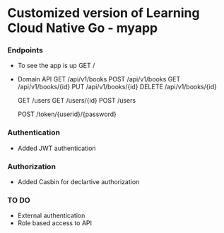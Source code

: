 # Customized version of Learning Cloud Native Go - myapp

### Endpoints
- To see the app is up
    GET /


- Domain API
    GET /api/v1/books
    POST /api/v1/books
    GET /api/v1/books/{id}
    PUT /api/v1/books/{id}
    DELETE /api/v1/books/{id}

    GET /users
    GET /users/{id}
    POST /users
    
    POST /token/{userid}/{password}
<!--  -->
### Authentication
- Added JWT authentication

### Authorization
- Added Casbin for declartive authorization

### TO DO
- External authentication
- Role based access to API